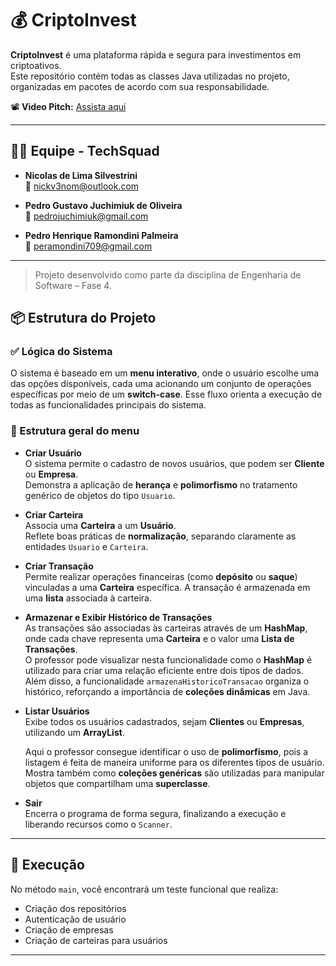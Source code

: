 
# 💰 CriptoInvest

**CriptoInvest** é uma plataforma rápida e segura para investimentos em criptoativos.  
Este repositório contém todas as classes Java utilizadas no projeto, organizadas em pacotes de acordo com sua responsabilidade.

📽️ **Video Pitch:** [Assista aqui](https://youtu.be/CW81d4Z16YI)

---

## 👨‍💻 Equipe - TechSquad

- **Nicolas de Lima Silvestrini**  
  📧 nickv3nom@outlook.com

- **Pedro Gustavo Juchimiuk de Oliveira**  
  📧 pedrojuchimiuk@gmail.com

- **Pedro Henrique Ramondini Palmeira**  
  📧 peramondini709@gmail.com

---

> Projeto desenvolvido como parte da disciplina de Engenharia de Software – Fase 4.

## 📦 Estrutura do Projeto

### ✅ Lógica do Sistema

O sistema é baseado em um **menu interativo**, onde o usuário escolhe uma das opções disponíveis, cada uma acionando um conjunto de operações específicas por meio de um **switch-case**. Esse fluxo orienta a execução de todas as funcionalidades principais do sistema.

### 🧩 Estrutura geral do menu

- **Criar Usuário**  
  O sistema permite o cadastro de novos usuários, que podem ser **Cliente** ou **Empresa**.  
  Demonstra a aplicação de **herança** e **polimorfismo** no tratamento genérico de objetos do tipo `Usuario`.


- **Criar Carteira**  
  Associa uma **Carteira** a um **Usuário**.  
  Reflete boas práticas de **normalização**, separando claramente as entidades `Usuario` e `Carteira`.


- **Criar Transação**  
  Permite realizar operações financeiras (como **depósito** ou **saque**) vinculadas a uma **Carteira** específica. A transação é armazenada em uma **lista** associada à carteira.



- **Armazenar e Exibir Histórico de Transações**  
  As transações são associadas às carteiras através de um **HashMap**, onde cada chave representa uma **Carteira** e o valor uma **Lista de Transações**.  
  O professor pode visualizar nesta funcionalidade como o **HashMap** é utilizado para criar uma relação eficiente entre dois tipos de dados.  
  Além disso, a funcionalidade `armazenaHistoricoTransacao` organiza o histórico, reforçando a importância de **coleções dinâmicas** em Java.



- **Listar Usuários**  
  Exibe todos os usuários cadastrados, sejam **Clientes** ou **Empresas**, utilizando um **ArrayList**.

  Aqui o professor consegue identificar o uso de **polimorfismo**, pois a listagem é feita de maneira uniforme para os diferentes tipos de usuário.  
  Mostra também como **coleções genéricas** são utilizadas para manipular objetos que compartilham uma **superclasse**.

  
- **Sair**  
  Encerra o programa de forma segura, finalizando a execução e liberando recursos como o `Scanner`.

---

## 🚀 Execução

No método `main`, você encontrará um teste funcional que realiza:
- Criação dos repositórios
- Autenticação de usuário
- Criação de empresas
- Criação de carteiras para usuários

---


